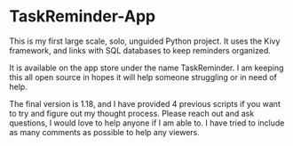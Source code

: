 # TaskReminder-App
This is my first large scale, solo, unguided Python project. It uses the Kivy framework, and links with SQL databases to keep reminders organized.

It is available on the app store under the name TaskReminder. I am keeping this all open source in hopes it will help someone struggling or in need of help. 

The final version is 1.18, and I have provided 4 previous scripts if you want to try and figure out my thought process. Please reach out and ask questions, I would love to help anyone if I am able to. I have tried to include as many comments as possible to help any viewers.
